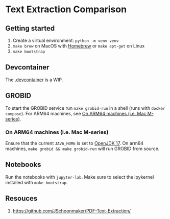 # Text Extraction Comparison

## Getting started

1. Create a virtual environment: `python -m venv venv`
2. `make brew` on MacOS with [Homebrew](https://brew.sh) or `make apt-get` on Linux
3. `make bootstrap`

## Devcontainer

The [.devcontainer](.devcontainer) is a WIP.

## GROBID

To start the GROBID service run `make grobid-run` in a shell (runs with `docker compose`). For ARM64 machines, see
[On ARM64 machines (i.e. Mac M-series)](#on-arm64-machines-ie-mac-m-series).

### On ARM64 machines (i.e. Mac M-series)

Ensure that the current `JAVA_HOME` is set to [OpenJDK 17](https://openjdk.org/projects/jdk/17/). On arm64 machines,
`make grobid && make grobid-run` will run GROBID from source.

## Notebooks

Run the notebooks with `jupyter-lab`. Make sure to select the ipykernel installed with `make bootstrap`.

## Resouces

1. https://github.com/JSchoonmaker/PDF-Text-Extraction/
